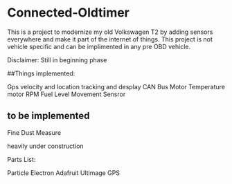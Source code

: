 # Connected-Oldtimer

This is a project to modernize my old Volkswagen T2 by adding sensors everywhere and make it part of the internet of things. This project is not vehicle specific and can be implimented in any pre OBD vehicle.

Disclaimer: Still in beginning phase

##Things implemented:

Gps velocity and location tracking and desplay
CAN Bus
Motor Temperature
motor RPM
Fuel Level
Movement Sensror

## to be implemented

Fine Dust Measure

heavily under construction

Parts List:

Particle Electron
Adafruit Ultimage GPS
